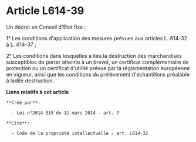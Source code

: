 # Article L614-39

Un décret en Conseil d'Etat fixe : 

1° Les conditions d'application des mesures prévues aux articles L. 614-32 à L. 614-37 ; 

2° Les conditions dans lesquelles a lieu la destruction des marchandises susceptibles de porter atteinte à un brevet, un
certificat complémentaire de protection ou un certificat d'utilité prévue par la réglementation européenne en vigueur, ainsi
que les conditions du prélèvement d'échantillons préalable à ladite destruction.

**Liens relatifs à cet article**

	**Créé par**:

	  - Loi n°2014-315 du 11 mars 2014 - art. 7

	**Cite**:

	  - Code de la propriété intellectuelle - art. L614-32
